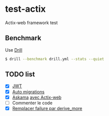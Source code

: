 # test-actix
Actix-web framework test

## Benchmark
Use [Drill](https://github.com/fcsonline/drill)
```bash
$ drill --benchmark drill.yml --stats --quiet
```

## TODO list
-  [x] [JWT](https://docs.rs/actix-web-httpauth/0.5.0/actix_web_httpauth/)
-  [x] [Auto migrations](https://docs.rs/diesel_migrations/1.4.0/diesel_migrations/)
-  [x] [Askama](https://github.com/djc/askama) [avec Actix-web](https://github.com/djc/askama/tree/main/askama_actix)
-  [ ] Commenter le code
-  [x] [Remplacer failure par derive_more ](https://actix.rs/docs/errors/)

